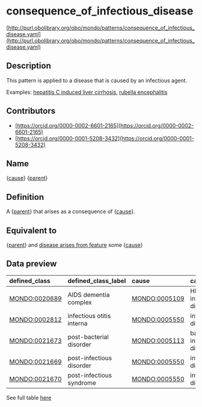 # consequence_of_infectious_disease 

[http://purl.obolibrary.org/obo/mondo/patterns/consequence_of_infectious_disease.yaml](http://purl.obolibrary.org/obo/mondo/patterns/consequence_of_infectious_disease.yaml)
## Description 

This pattern is applied to a disease that is caused by an infectious agent.

Examples: [hepatitis C induced liver cirrhosis](http://purl.obolibrary.org/obo/MONDO_0005448), [rubella encephalitis](http://purl.obolibrary.org/obo/MONDO_0020648)
## Contributors 
* [https://orcid.org/0000-0002-6601-2165](https://orcid.org/0000-0002-6601-2165) 
* [https://orcid.org/0000-0001-5208-3432](https://orcid.org/0000-0001-5208-3432) 
## Name 

{[cause](http://purl.obolibrary.org/obo/MONDO_0005550)} {[parent](http://purl.obolibrary.org/obo/MONDO_0000001)}

## Definition 

A {[parent](http://purl.obolibrary.org/obo/MONDO_0000001)} that arises as a consequence of {[cause](http://purl.obolibrary.org/obo/MONDO_0005550)}.

## Equivalent to 

{[parent](http://purl.obolibrary.org/obo/MONDO_0000001)} and [disease arises from feature](http://purl.obolibrary.org/obo/RO_0004022) some {[cause](http://purl.obolibrary.org/obo/MONDO_0005550)}

## Data preview 
| defined_class                                | defined_class_label       | cause                                        | cause_label                  | parent                                       | parent_label        |
|:---------------------------------------------|:--------------------------|:---------------------------------------------|:-----------------------------|:---------------------------------------------|:--------------------|
| [MONDO:0020689](http://purl.obolibrary.org/obo/MONDO_0020689) | AIDS dementia complex     | [MONDO:0005109](http://purl.obolibrary.org/obo/MONDO_0005109) | HIV infectious disease       | [MONDO:0001627](http://purl.obolibrary.org/obo/MONDO_0001627) | dementia            |
| [MONDO:0002812](http://purl.obolibrary.org/obo/MONDO_0002812) | infectious otitis interna | [MONDO:0005550](http://purl.obolibrary.org/obo/MONDO_0005550) | infectious disease           | [MONDO:0002008](http://purl.obolibrary.org/obo/MONDO_0002008) | labyrinthitis       |
| [MONDO:0021673](http://purl.obolibrary.org/obo/MONDO_0021673) | post-bacterial disorder   | [MONDO:0005113](http://purl.obolibrary.org/obo/MONDO_0005113) | bacterial infectious disease | [MONDO:0000001](http://purl.obolibrary.org/obo/MONDO_0000001) | disease or disorder |
| [MONDO:0021669](http://purl.obolibrary.org/obo/MONDO_0021669) | post-infectious disorder  | [MONDO:0005550](http://purl.obolibrary.org/obo/MONDO_0005550) | infectious disease           | [MONDO:0000001](http://purl.obolibrary.org/obo/MONDO_0000001) | disease or disorder |
| [MONDO:0021670](http://purl.obolibrary.org/obo/MONDO_0021670) | post-infectious syndrome  | [MONDO:0005550](http://purl.obolibrary.org/obo/MONDO_0005550) | infectious disease           | [MONDO:0002254](http://purl.obolibrary.org/obo/MONDO_0002254) | syndromic disease   |

See full table [here](https://github.com/monarch-initiative/mondo/blob/master/src/patterns/data/matches/consequence_of_infectious_disease.tsv) 
